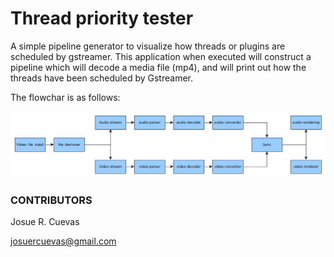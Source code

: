 # Thread priority tester

A simple pipeline generator to visualize how threads or plugins are scheduled by gstreamer. This application when executed will construct a pipeline which will decode a media file (mp4), and will print out how the threads have been scheduled by Gstreamer.

The flowchar is as follows:

![pipeline](viz/pipeline.jpg)


### CONTRIBUTORS

Josue R. Cuevas

josuercuevas@gmail.com
